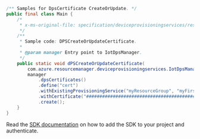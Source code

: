 ```java
/** Samples for DpsCertificate CreateOrUpdate. */
public final class Main {
    /*
     * x-ms-original-file: specification/deviceprovisioningservices/resource-manager/Microsoft.Devices/stable/2021-10-15/examples/DPSCertificateCreateOrUpdate.json
     */
    /**
     * Sample code: DPSCreateOrUpdateCertificate.
     *
     * @param manager Entry point to IotDpsManager.
     */
    public static void dPSCreateOrUpdateCertificate(
        com.azure.resourcemanager.deviceprovisioningservices.IotDpsManager manager) {
        manager
            .dpsCertificates()
            .define("cert")
            .withExistingProvisioningService("myResourceGroup", "myFirstProvisioningService")
            .withCertificate("############################################")
            .create();
    }
}
```

Read the [SDK documentation](https://github.com/Azure/azure-sdk-for-java/blob/azure-resourcemanager-deviceprovisioningservices_1.1.0-beta.1/sdk/deviceprovisioningservices/azure-resourcemanager-deviceprovisioningservices/README.md) on how to add the SDK to your project and authenticate.
